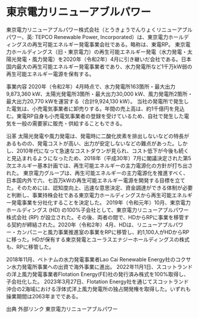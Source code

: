 # 東京電力リニューアブルパワー

東京電力リニューアブルパワー株式会社（とうきょうでんりょくリニューアブルパワー、英: TEPCO Renewable Power, Incorporated）は、東京電力ホールディングスの再生可能エネルギー発電事業会社である。略称は、東電RP。
東京電力ホールディングス（旧・東京電力）の再生可能エネルギー発電（水力発電・太陽光発電・風力発電）を2020年（令和2年）4月に引き継いだ会社である。日本国内最大の再生可能エネルギー発電事業者であり、水力発電所など1千万kW弱の再生可能エネルギー電源を保有する。

事業内容
2020年（令和2年）4月時点で、水力発電所163箇所・最大出力9,873,360 kW、太陽光発電所3箇所・最大出力30,000 kW、風力発電所2箇所・最大出力20,770 kWを運営する（合計9,924,130 kW）。
当社の発電所で発生した電気は、小売電気事業者に卸売りする。年間の売上高は、約1千億円を見込む。東電RP自身も小売電気事業者の登録を受けているため、自社で発生した電気を一般の需要家に販売・供給することもできる。

沿革
太陽光発電や風力発電は、発電時に二酸化炭素を排出しないなどの特長があるものの、発電コストが高い、出力が安定しないなどの難点があった。しかし、2010年代になって急速なコストダウンが見られ、コスト低下が今後も続くと見込まれるようになったため、2018年（平成30年）7月に閣議決定された第5次エネルギー基本計画では、再生可能エネルギーの主力電源化の方針が打ち出された。
東京電力グループは、再生可能エネルギーの主力電源化を推進すべく、日本国内外で六、七百万kWの再生可能エネルギー電源を開発する目標を立てた。そのためには、認知度向上、迅速な意思決定、資金調達ができる体制が必要と判断し、事業持株会社である東京電力ホールディングスから再生可能エネルギー発電事業を分社化することを決定した。
2019年（令和元年）10月、東京電力ホールディングス (HD) の100%子会社として、東京電力リニューアブルパワー株式会社 (RP) が設立された。その後、両者の間で、HDからRPに事業を移管する契約が締結された。2020年（令和2年）4月、HDは、リニューアブルパワー・カンパニーと風力事業推進室の事業をRPに移管し、約1,100人がHDからRPに移った。HDが保有する東京発電とユーラスエナジーホールディングスの株式も、RPに移管した。

2018年11月、ベトナムの水力発電事業者Lao Cai Renewable Energy社のコクサン水力発電所事業への出資で海外事業に進出。
2022年11月1日、スコットランドの洋上風力発電事業者Flotation Energy(FE)社の発行済み株式を100%取得し、子会社化した。
2023年3月27日、Flotation Energy社を通じてスコットランド沖合の2海域における浮体式洋上風力発電所の独占開発権を取得した。いずれも操業期間は2063年までである。

出典
外部リンク
東京電力リニューアブルパワー